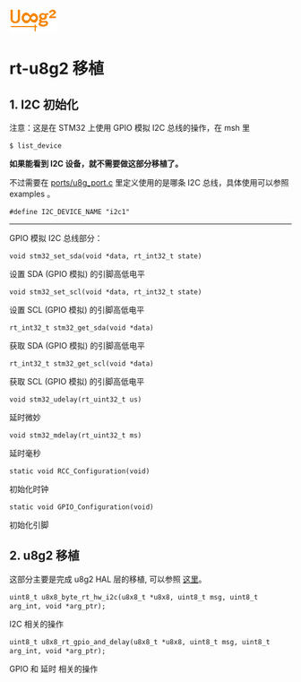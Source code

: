 ![u8g2 logo](u8g2_logo.png)

# rt-u8g2 移植

## 1. I2C 初始化

注意：这是在 STM32 上使用 GPIO 模拟 I2C 总线的操作，在 msh 里 

	$ list_device

**如果能看到 I2C 设备，就不需要做这部分移植了。**

不过需要在 [ports/u8g_port.c](ports/u8g_port.c) 里定义使用的是哪条 I2C 总线，具体使用可以参照 examples 。

	#define I2C_DEVICE_NAME "i2c1"

----

GPIO 模拟 I2C 总线部分：

	void stm32_set_sda(void *data, rt_int32_t state)  

设置 SDA (GPIO 模拟) 的引脚高低电平

	void stm32_set_scl(void *data, rt_int32_t state)

设置 SCL (GPIO 模拟) 的引脚高低电平

	rt_int32_t stm32_get_sda(void *data)

获取 SDA (GPIO 模拟) 的引脚高低电平

	rt_int32_t stm32_get_scl(void *data)

获取 SCL (GPIO 模拟) 的引脚高低电平

	void stm32_udelay(rt_uint32_t us)

延时微妙

	void stm32_mdelay(rt_uint32_t ms)

延时毫秒

	static void RCC_Configuration(void)

初始化时钟

	static void GPIO_Configuration(void)

初始化引脚

## 2. u8g2 移植

这部分主要是完成 u8g2 HAL 层的移植, 可以参照 [这里](https://github.com/olikraus/u8g2/wiki/Porting-to-new-MCU-platform)。

	uint8_t u8x8_byte_rt_hw_i2c(u8x8_t *u8x8, uint8_t msg, uint8_t arg_int, void *arg_ptr);

I2C 相关的操作

	uint8_t u8x8_rt_gpio_and_delay(u8x8_t *u8x8, uint8_t msg, uint8_t arg_int, void *arg_ptr);

GPIO 和 延时 相关的操作